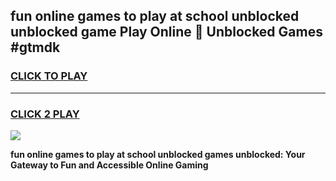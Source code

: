 
## fun online games to play at school unblocked unblocked game Play Online 👋 Unblocked Games #gtmdk
<h3>
<a href="https://premium.freeplayer.one?title=fun_online_games_to_play_at_school_unblocked&ref=21F">CLICK TO PLAY</a></h3>
<hr>

<h3>
<a href="https://premium.freeplayer.one?title=fun_online_games_to_play_at_school_unblocked&ref=21F">CLICK 2 PLAY</a>
  
</h3>

<a href="https://premium.freeplayer.one?title=fun_online_games_to_play_at_school_unblocked&ref=21F/"><img src="https://clearcache.store/games.png"></a>


**fun online games to play at school unblocked games unblocked: Your Gateway to Fun and Accessible Online Gaming**
